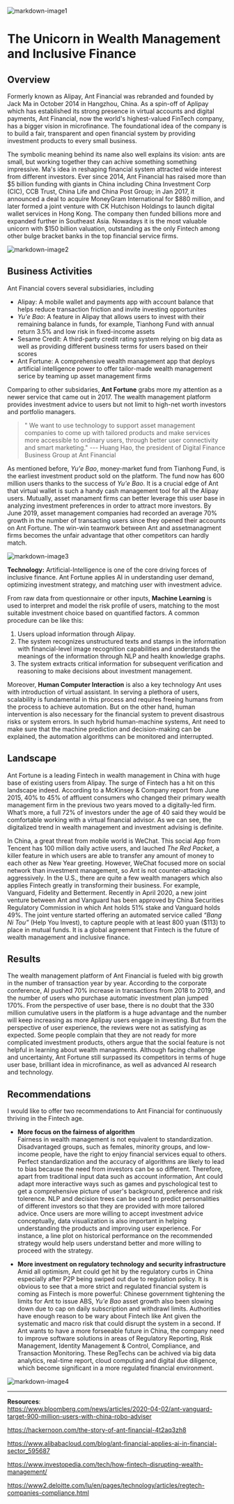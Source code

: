 

![markdown-image1](ant_logo.jpg)
# The Unicorn in Wealth Management and Inclusive Finance

## Overview
Formerly known as Alipay, Ant Financial was rebranded and founded by Jack Ma in October 2014 in Hangzhou, China. As a spin-off of Aplipay which has established its strong presence in virtual accounts and digital payments, Ant Financial, now the world's highest-valued FinTech company, has a bigger vision in microfinance. The foundational idea of the company is to build a fair, transparent and open financial system by providing investment products to every small business. 

The symbolic meaning behind its name also well explains its vision: ants are small, but working together they can achive something something impressive. Ma's idea in reshaping financial system attracted wide interest from different investors. Ever since 2014, Ant Financial has raised more than $5 billion funding with giants in China including China Investment Corp (CIC), CCB Trust, China Life and China Post Group; in Jan 2017, it announced a deal to acquire MoneyGram International for $880 million, and later formed a joint venture with CK Hutchison Holdings to launch digital wallet services in Hong Kong. The company then funded billions more and expanded further in Southeast Asia. Nowadays it is the most valuable unicorn with $150 billion valuation, outstanding as the only Fintech among other bulge bracket banks in the top financial service firms. 

![markdown-image2](ant_value.png)


## Business Activities
Ant Financial covers several subsidiaries, including
* Alipay: A mobile wallet and payments app with account balance that helps reduce transaction friction and invite investing opportunites
* *Yu'e Bao*: A feature in Alipay that allows users to invest with their remaining balance in funds, for example, Tianhong Fund with annual return 3.5% and low risk in fixed-income assets
* Sesame Credit: A third-party credit rating system relying on big data as well as providing different business terms for users based on their scores
* Ant Fortune: A comprehensive wealth management app that deploys artificial intelligence power to offer tailor-made wealth management serice by teaming up asset management firms 

Comparing to other subsidaries, **Ant Fortune** grabs more my attention as a newer service that came out in 2017. The wealth management platform provides investment advice to users but not limit to high-net worth investors and portfolio managers. 

> " We want to use technology to support asset management companies to come up with tailored
> products and make services more accessible to ordinary users, through better user
> connectivity and smart marketing."  --- Huang Hao, the president of Digital Finance
> Business Group at Ant Financial

As mentioned before, *Yu'e Bao*, money-market fund from Tianhong Fund, is the earliest investment product sold on the platform. The fund now has 600 million users thanks to the success of *Yu'e Bao*. It is a crucial edge of Ant that virtual wallet is such a handy cash management tool for all the Alipay users. Mutually, asset manament firms can better leverage this user base in analyzing investment preferences in order to attract more investors. By June 2019, asset management companies had recorded an average 70% growth in the number of transacting users since they opened their accounts on Ant Fortune. The win-win teamwork between Ant and assetmanagment firms becomes the unfair advantage that other competitors can hardly match. 

![markdown-image3](ant_wealth.jpg)

**Technology:** Artificial-Intelligence is one of the core driving forces of inclusive finance. Ant Fortune applies AI in understanding user demand, optimizing investment strategy, and matching user with investment advice. 

From raw data from questionnaire or other inputs, __Machine Learning__ is used to interpret and model the risk profile of users, matching to the most suitable investment choice based on quantified factors. A common procedure can be like this: 

1. Users upload information through Alipay.
2. The system recognizes unstructured texts and stamps in the information with financial-level image recognition capabilities and understands the meanings of the information through NLP and health knowledge graphs.
3. The system extracts critical information for subsequent verification and reasoning to make decisions about investment management. 

Moreover,  __Human Computer Interaction__ is also a key technology Ant uses with introduction of virtual assistant. In serving a plethora of users, scalability is fundamental in this process and requires freeing humans from the process to achieve automation. But on the other hand, human intervention is also necessary for the financial system to prevent disastrous risks or system errors. In such hybrid human-machine systems, Ant need to make sure that the machine prediction and decision-making can be explained, the automation algorithms can be monitored and interrupted.  

## Landscape
Ant Fortune is a leading Fintech in wealth management in China with huge base of existing users from Alipay. The surge of Fintech has a hit on this landscape indeed. According to a McKinsey & Company report from June 2015, 40% to 45% of affluent consumers who changed their primary wealth management firm in the previous two years moved to a digitally-led firm. What’s more, a full 72% of investors under the age of 40 said they would be comfortable working with a virtual financial advisor. As we can see, the digitalized trend in wealth management and investment advising is definite. 

In China, a great threat from mobile world is WeChat. This social App from Tencent has 100 million daily active users, and lauched *The Red Packet*, a killer feature in which users are able to transfer any amount of money to each other as New Year greeting. However, WeChat focused more on social network than investment management, so Ant is not counter-attacking aggressively. In the U.S., there are quite a few wealth managers which also applies Fintech greatly in transforming their business. For example, Vanguard, Fidelity and Betterment. Recently in April 2020, a new joint venture between Ant and Vanguard has been approved by China Securities Regulatory Commission in which Ant holds 51% stake and Vanguard holds 49%. The joint venture started offering an automated service called *“Bang Ni Tou”* (Help You Invest), to capture people with at least 800 yuan ($113) to place in mutual funds. It is a global agreement that Fintech is the future of wealth management and inclusive finance. 

## Results
The wealth management platform of Ant Financial is fueled with big growth in the number of transaction year by year. According to the corporate conference, AI pushed 70% increase in transactions from 2018 to 2019, and the number of users who purchase automatic investment plan jumped 170%. From the perspective of user base, there is no doubt that the 330 million cumulative users in the platform is a huge advantage and the number will keep increasing as more Aplipay users engage in investing. But from the perspective of user experience, the reviews were not as satisfying as expected. Some people complain that they are not ready for more complicated investment products, others argue that the social feature is not helpful in learning about wealth managments. Although facing challenge and uncertainty, Ant Fortune still surpassed its competitors in terms of huge user base, brilliant idea in microfinance, as well as advanced AI research and technology. 

## Recommendations
I would like to offer two recommendations to Ant Financial for continuously thriving in the Fintech age. 

* **More focus on the fairness of algorithm** <br /> 
Fairness in wealth management is not equivalent to standardization. Disadvantaged groups, such as females, minority groups, and low-income people, have the right to enjoy financial services equal to others. Perfect standardization and the accuracy of algorithms are likely to lead to bias because the need from investors can be so different. Therefore, apart from traditional input data such as account information, Ant could adapt more interactive ways such as games and pyschological test to get a comprehensive picture of user's background, preference and risk tolerence. NLP and decision trees can be used to predict personalities of different investors so that they are provided with more tailored advice. Once users are more willing to accept investment advice conceptually, data visualization is also important in helping understanding the products and improving user experience. For instance, a line plot on historical performance on the recommended strategy would help users understand better and more willing to proceed with the strategy. 

* **More investment on regulatory technology and security infrastructure** <br />
Amid all optimism, Ant could get hit by the regulatory curbs in China especially after P2P being swiped out due to regulation policy. It is obvious to see that a more strict and regulated financial system is coming as Fintech is more powerful: Chinese government tightening the limits for Ant to issue ABS, *Yu'e Bao* asset growth also been slowing down due to cap on daily subscription and withdrawl limits. Authorities have enough reason to be wary about Fintech like Ant given the systematic and macro risk that could disrupt the system in a second. If Ant wants to have a more forseeable future in China, the company need to improve software solutions in areas of Regulatory Reporting, Risk Management, Identity Management & Control, Compliance, and Transaction Monitoring. These RegTechs can be achived via big data analytics, real-time report, cloud computing and digital due diligence, which become significant in a more regulated financial environment. 

![markdown-image4](ant_reg.png)



---
**Resources**: <br />
https://www.bloomberg.com/news/articles/2020-04-02/ant-vanguard-target-900-million-users-with-china-robo-adviser

https://hackernoon.com/the-story-of-ant-financial-4t2aq3zh8

https://www.alibabacloud.com/blog/ant-financial-applies-ai-in-financial-sector_595687

https://www.investopedia.com/tech/how-fintech-disrupting-wealth-management/

https://www2.deloitte.com/lu/en/pages/technology/articles/regtech-companies-compliance.html
